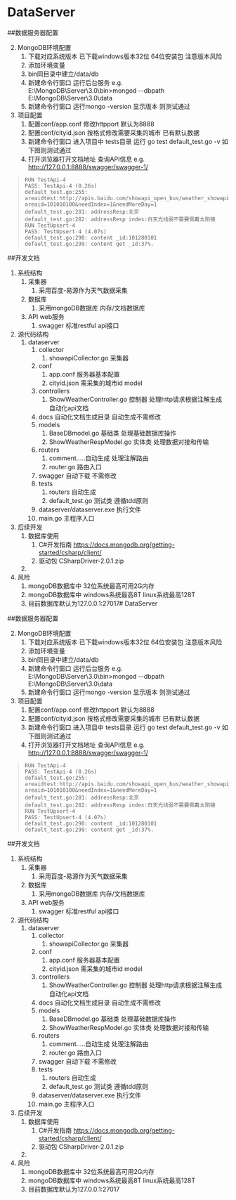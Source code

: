 # DataServer


##数据服务器配置

2. MongoDB环境配置
	1. 下载对应系统版本 已下载windows版本32位 64位安装包 注意版本风险
	2. 添加环境变量 
	3. bin同目录中建立/data/db
	4. 新建命令行窗口 运行后台服务 e.g. E:\MongoDB\Server\3.0\bin>mongod --dbpath E:\MongoDB\Server\3.0\data
	5. 新建命令行窗口 运行mongo -version 显示版本 则测试通过
3. 项目配置
	1. 配置conf/app.conf 修改httpport 默认为8888
	2. 配置conf/cityid.json 按格式修改需要采集的城市 已有默认数据
	3. 新建命令行窗口 进入项目中 tests目录 运行 go test default_test.go -v 如下图则测试通过
	4. 打开浏览器打开文档地址 查询API信息 e.g. http://127.0.0.1:8888/swagger/swagger-1/

>     RUN TestApi-4
>     PASS: TestApi-4 (0.26s)
>     default_test.go:255: areaidtest:http://apis.baidu.com/showapi_open_bus/weather_showapi/address?areaid=101010100&needIndex=1&needMoreDay=1
>     default_test.go:281: addressResp:北京
>     default_test.go:282: addressResp index:白天光线弱不需要佩戴太阳镜
>     RUN TestUpsert-4
>     PASS: TestUpsert-4 (4.07s)
>     default_test.go:290: content _id:101280101
>     default_test.go:299: content get _id:37%.


##开发文档
1. 系统结构
	1. 采集器
		1. 采用百度-易源作为天气数据采集
	2. 数据库 
		1. 采用mongoDB数据库 内存/文档数据库
	3. API web服务
		1. swagger 标准restful api接口
2. 源代码结构
	1. dataserver
		1. collector
			1. showapiCollector.go 采集器
		2. conf
			1. app.conf 服务器基本配置
			2. cityid.json 需采集的城市id model
		3. controllers
			1. ShowWeatherController.go 控制器 处理http请求根据注解生成 自动化api文档
		2. docs 自动化文档生成目录 自动生成不需修改
		3. models
			1. BaseDBmodel.go 基础类 处理基础数据库操作
			2. ShowWeatherRespModel.go 实体类 处理数据对接和传输
		3. routers
			1. comment.....自动生成 处理注解路由
			2. router.go  路由入口
		3. swagger 自动下载 不需修改
		4. tests
			1. routers 自动生成
			2. default_test.go 测试类 遵循tdd原则 
		3. dataserver/dataserver.exe 执行文件
		4. main.go 主程序入口
5. 后续开发 
	1. 数据库使用 
		1. C#开发指南 https://docs.mongodb.org/getting-started/csharp/client/
		2. 驱动包 CSharpDriver-2.0.1.zip
	1. 
2. 风险
	1. mongoDB数据库中 32位系统最高可用2G内存
	2. mongoDB数据库中 windows系统最高8T linux系统最高128T
	3. 目前数据库默认为127.0.0.1:27017# DataServer


##数据服务器配置

2. MongoDB环境配置
	1. 下载对应系统版本 已下载windows版本32位 64位安装包 注意版本风险
	2. 添加环境变量 
	3. bin同目录中建立/data/db
	4. 新建命令行窗口 运行后台服务 e.g. E:\MongoDB\Server\3.0\bin>mongod --dbpath E:\MongoDB\Server\3.0\data
	5. 新建命令行窗口 运行mongo -version 显示版本 则测试通过
3. 项目配置
	1. 配置conf/app.conf 修改httpport 默认为8888
	2. 配置conf/cityid.json 按格式修改需要采集的城市 已有默认数据
	3. 新建命令行窗口 进入项目中 tests目录 运行 go test default_test.go -v 如下图则测试通过
	4. 打开浏览器打开文档地址 查询API信息 e.g. http://127.0.0.1:8888/swagger/swagger-1/

>     RUN TestApi-4
>     PASS: TestApi-4 (0.26s)
>     default_test.go:255: areaidtest:http://apis.baidu.com/showapi_open_bus/weather_showapi/address?areaid=101010100&needIndex=1&needMoreDay=1
>     default_test.go:281: addressResp:北京
>     default_test.go:282: addressResp index:白天光线弱不需要佩戴太阳镜
>     RUN TestUpsert-4
>     PASS: TestUpsert-4 (4.07s)
>     default_test.go:290: content _id:101280101
>     default_test.go:299: content get _id:37%.


##开发文档
1. 系统结构
	1. 采集器
		1. 采用百度-易源作为天气数据采集
	2. 数据库 
		1. 采用mongoDB数据库 内存/文档数据库
	3. API web服务
		1. swagger 标准restful api接口
2. 源代码结构
	1. dataserver
		1. collector
			1. showapiCollector.go 采集器
		2. conf
			1. app.conf 服务器基本配置
			2. cityid.json 需采集的城市id model
		3. controllers
			1. ShowWeatherController.go 控制器 处理http请求根据注解生成 自动化api文档
		2. docs 自动化文档生成目录 自动生成不需修改
		3. models
			1. BaseDBmodel.go 基础类 处理基础数据库操作
			2. ShowWeatherRespModel.go 实体类 处理数据对接和传输
		3. routers
			1. comment.....自动生成 处理注解路由
			2. router.go  路由入口
		3. swagger 自动下载 不需修改
		4. tests
			1. routers 自动生成
			2. default_test.go 测试类 遵循tdd原则 
		3. dataserver/dataserver.exe 执行文件
		4. main.go 主程序入口
5. 后续开发 
	1. 数据库使用 
		1. C#开发指南 https://docs.mongodb.org/getting-started/csharp/client/
		2. 驱动包 CSharpDriver-2.0.1.zip
	1. 
2. 风险
	1. mongoDB数据库中 32位系统最高可用2G内存
	2. mongoDB数据库中 windows系统最高8T linux系统最高128T
	3. 目前数据库默认为127.0.0.1:27017
